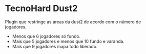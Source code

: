 # TecnoHard Dust2
  Plugin que restringe as áreas da dust2 de acordo com o número de jogadores.
 
 - Menos que 6 jogadores só fundo.
 - Mais que 5 jogadores e menos que 10 fundo e varanda.
 - Mais que 9 jogadores mapa todo liberado.
